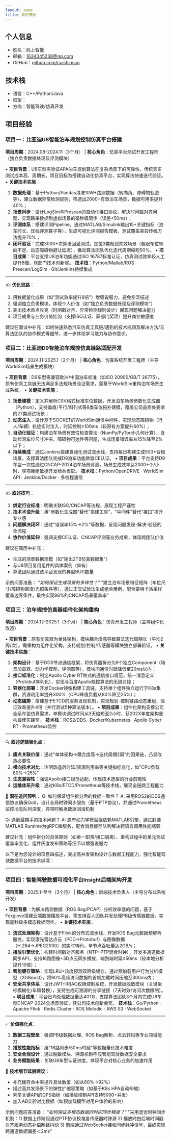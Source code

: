 ```yaml
---
layout: page
title: 我的简历
---
```


## 个人信息
- 姓名：码上智能  
- 邮箱：1634345238@qq.com  
- GitHub：[github.com/cuishimiao](https://github.com/cuishimiao)

## 技术栈
- 语言：C++/Python/Java  
- 框架：
- 方向：智能驾驶/仿真开发


## 项目经验


### **项目一：比亚迪U8智能泊车规划控制仿真平台搭建**
**项目周期**：2024.08-2024.11（3个月） | **核心角色**：仿真平台测试开发工程师（独立负责数据处理及评测模块）

▪ **项目背景**：U8车型需验证APA泊车规划算法在复杂场景下的可靠性，传统实车测试成本高、周期长。项目目标为搭建自动化仿真平台，实现算法快速迭代验证。
▪ **关键技术实施**：
1. **数据处理**：基于Python/Pandas清洗10W+路测数据（转向角、障碍物轨迹等），建立数据异常检测规则，筛选出2000+有效泊车场景，数据可用率提升40%；
2. **场景同步**：设计LogSim与Prescan的自动化接口协议，解决时间戳对齐问题，实现路采数据到虚拟场景的毫秒级同步（误差<50ms）；
3. **评测体系**：搭建评测Pipeline，通过MATLAB/Simulink输出15+关键指标（泊车时长、压线评测算子等），生成可视化评测报告模板，测试覆盖率较传统方法提升70%；
4. **闭环验证**：完成3000+次算法回灌测试，定位3类规划失效场景（极限车位转向不足、动态障碍物避让延迟），推动算法团队优化迭代周期缩短50%。
▪ **项目成果**：平台支撑U8泊车功能通过ISO 16787标准认证，仿真测试效率较人工提升8倍，获部门技术创新奖。
**技术栈**：Python/Matlab/ROS · Prescan/LogSim · Git/Jenkins持续集成

---

✍️ **优化思路**：
1. 用数据量化成果（如"测试效率提升8倍"）增强说服力，避免空泛描述
2. 强调独立负责模块，体现个人价值（如"独立负责数据处理及评测模块"）
3. 突出技术难点攻克（时间戳对齐、异常检测规则设计）展现问题解决能力
4. 项目成果与业务价值挂钩（支撑ISO认证、获部门奖项）提升商业敏感度

建议在面试中补充：如何快速熟悉汽车仿真工具链/遇到的技术瓶颈及解决方法/与算法团队的协作模式等细节，进一步体现学习能力与协作意识。



### **项目二：比亚迪D9智能泊车规控仿真链路适配开发**
**项目周期**：2024.11-2025.1（2个月） | **核心角色**：仿真系统开发工程师（主导WorldSim场景生成模块）

▪ **项目背景**：D9车型需兼容欧洲/中国泊车标准（如ISO 20900/GB/T 26775），原有仿真工具链无法满足多法规场景验证需求，需基于WorldSim重构泊车场景生成系统。
▪ **关键技术实施**：
1. **场景建模**：定义并解析CSV格式标准车位数据，开发泊车场景参数化生成器（Python），支持垂直/平行/斜列式等8类车位拓扑建模，覆盖公司品质处要求的27类测试场景；
2. **动态注入**：设计基于SOCKET的WorldSim通信中间件，实现动态障碍物（行人/车辆）轨迹实时注入，时延控制≤100ms（较原有方案提升60%）；
3. **自动化验证**：构建泊车场景有效性检查算法（NumPy/PyTorch几何计算），自动检测车位尺寸冲突、障碍物可达性等问题，生成场景错误率从15%降至2%以下；
4. **持续集成**：通过Jenkins搭建自动化测试流水线，支持每日构建生成500+合规场景，支撑算法团队完成D9泊车功能欧盟CE认证。
▪ **项目成果**：平台支持D9车型一次性通过CNCAP-2024泊车场景评测，场景生成效率达2000+个/小时，获项目组敏捷开发标兵表彰。
**技术栈**：Python/OpenDRIVE · WorldSim API · Jenkins/Docker · 多线程通信

---

✍️ **叙述技巧**：
1. **绑定行业标准**：明确关联ISO/CNCAP等法规，展现工程严谨性
2. **技术术语升级**：用"参数化生成器"替代"搭建工具"，"中间件"替代"接口"提升专业感
3. **问题解决闭环**：通过"错误率15%→2%"等数据，呈现问题发现-解决-验证的全流程
4. **协作价值延伸**：强调支撑CE认证、CNCAP评测等业务成果，体现跨团队价值

建议在简历中补充：
- 生成的场景数据规模（如"输出2TB仿真数据集"）
- 与U8项目复用组件的具体案例（如有）
- 算法团队通过该平台发现的典型BUG数量

示例问答准备：
_"如何保证生成场景的多样性？"_
"建立泊车场景特征矩阵（车位尺寸/障碍物密度/光照条件等），通过正交试验法生成组合用例，配合蒙特卡洛采样覆盖边界条件，最终实现98%的CNCAP场景覆盖率"



### **项目三：泊车规控仿真器组件化架构重构**
**项目周期**：2024.12-2025.1（3个月） | **核心角色**：仿真开发工程师（主导组件化改造）

▪ **项目背景**：原有仿真器为单体架构，模块耦合度高导致算法迭代周期长（平均2周/次）。需重构为组件化架构，支持规划/控制/传感器等模块独立部署验证。
▪ **关键技术实施**：
1. **架构设计**：基于DDS节点通信框架，将仿真器拆分为9个独立Component（场景加载器、动力学模型、评测器等），模块间通信时延降低至20ms以内；
2. **接口标准化**：制定Apollo Cyber RT格式的通信接口规范，统一消息定义（Protobuf序列化），实现与百度Apollo规控算法的无缝对接；
3. **容器化部署**：开发Docker镜像构建工具链，支持单个组件独立运行于K8s集群，资源利用率提升300%（CPU峰值负载从80%降至25%）；
4. **动态编排**：搭建基于ETCD的服务发现机制，实现规划-控制链路动态重组，验证效率提升4倍（并行测试5种算法版本）。
▪ **项目成果**：组件化架构支撑公司全系车型仿真需求，单模块调试时间从3天缩短至2小时，获202X年度架构重构最佳实践奖。
**技术栈**：ROS2/DDS · Docker/Kubernetes · Apollo Cyber RT · Prometheus监控

---

🔍 **叙述逻辑强化点**：
1. **痛点关联价值**：通过"单体架构→耦合度高→迭代周期2周"的因果链，凸显改造必要性
2. **横向技术对比**：注明改造后时延/资源利用率等关键指标变化，如"CPU负载80%→25%"
3. **生态兼容性**：强调Apollo接口规范适配，体现技术选型的行业前瞻性
4. **运维体系升级**：通过K8s/ETCD/Prometheus等技术栈，展现全链路工程能力

📌 **潜在追问预判**：
Q: 如何保证组件拆分后的数据一致性？
A: 采用ROS2的DDS通信协议确保QoS，设计全局时钟同步服务（基于PTP协议），并通过Prometheus监控消息队列深度，异常时触发数据回滚机制

Q: 遇到最棘手的技术问题？
A: 原有动力学模型强依赖MATLAB引擎，通过封装MATLAB Runtime为gRPC微服务，配合消息缓存队列解决跨语言调用性能瓶颈

建议补充：组件拆分的具体原则（如单一职责/接口隔离）、重构过程中的单元测试覆盖率变化、组件灰度发布策略等细节以增强说服力


以下是为您设计的项目四描述，突出高并发架构设计与数据工程能力，强化智能驾驶数据平台的技术纵深：

---

### **项目四：智能驾驶数据可视化平台Insight后端架构开发**
**项目周期**：2025.1-至今（3个月） | **核心角色**：后端技术负责人（主导分布式系统开发）

▪ **项目背景**：为解决路测数据（ROS Bag/PCAP）分析效率低的问题，基于Foxglove搭建云端数据播放平台，需支持百人团队并发处理PB级传感器数据，实现毫秒级多模态数据同步。
▪ **关键技术实施**：
1. **流式处理架构**：设计基于Flink的分布式流水线，开发ROS Bag元数据预解析服务，实现激光雷达点云（PCD→Protobuf）与图像数据（H.264→JPEG2000）的实时转码，单节点吞吐量达2GB/s；
2. **播放引擎优化**：构建时间戳对齐服务（NTP+PTP混合时钟），开发多通道数据同步API，支持16路图像+3D点云同步播放，端到端时延≤50ms（较本地分析提升10倍）；
3. **智能缓存策略**：实现LRU+热度预测双层级缓存，通过预加载用户行为分析模型（XGBoost），将90%高频访问数据的首帧加载时间压缩至300ms内；
4. **安全共享体系**：设计JWT+RBAC权限控制系统，开发数据脱敏模块（关键坐标模糊化/车牌替换），支持生成可溯源的分享链接（7天时效/访问次数限制）。
▪ **项目成果**：平台日均处理数据量达40TB，支撑算法团队3个月内完成U8车型CNCAP-2024全场景验证，获公司技术创新金奖。
**技术栈**：Go/Python · Apache Flink · Redis Cluster · ROS Melodic · AWS S3 · WebSocket

---

✅ **价值强化点**：
1. **数据工程壁垒**：强调PB级数据处理、ROS Bag解析、点云转码等专业领域能力
2. **播放性能指标**：用"16路同步/50ms时延"等数据量化技术难度
3. **安全合规设计**：通过脱敏模块、溯源机制呼应智能驾驶数据安全要求
4. **业务赋能结果**：关联U8车型认证进度，体现平台对核心业务的加速作用

🔧 **技术细节延展建议**：
- 补充缓存命中率提升具体数值（如从60%→92%）
- 描述高并发场景下的弹性扩缩容策略（如基于K8s HPA自动伸缩）
- 列举关键API的QPS指标（如播放控制API支持5000+并发）
- 加入AB实验对比数据（如预加载模型对用户体验的影响）

示例问题应答准备：
_"如何保证多模态数据的时间同步精度？"_
"采用混合时钟同步机制：1) 数据上传阶段通过PTP协议校准各传感器时钟源 2) 播放时由后端时间戳对齐服务动态补偿网络抖动 3) 前端通过WebSocket接收同步脉冲信号，最终实现跨通道数据偏差＜2ms"
 
